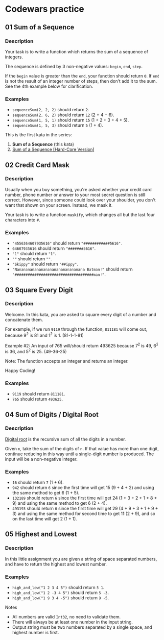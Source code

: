 # Codewars practice

## 01 Sum of a Sequence

### Description

Your task is to write a function which returns the sum of a sequence of integers.

The sequence is defined by 3 non-negative values: `begin`, `end`, `step`.

If the `begin` value is greater than the `end`, your function should return `0`. If `end` is not the result of an integer number of steps, then don't add it to the sum. See the 4th example below for clarification.

### Examples

- `sequenceSum(2, 2, 2)` should return `2`.
- `sequenceSum(2, 6, 2)` should return `12` (2 + 4 + 6).
- `sequenceSum(1, 5, 1)` should return `15` (1 + 2 + 3 + 4 + 5).
- `sequenceSum(1, 5, 3)` should return `5` (1 + 4).

This is the first kata in the series:

1. **Sum of a Sequence** (this kata)
2. [Sum of a Sequence [Hard-Core Version]](https://www.codewars.com/kata/sum-of-a-sequence-hard-core-version/javascript)

## 02 Credit Card Mask

### Description

Usually when you buy something, you're asked whether your credit card number, phone number or answer to your most secret question is still correct. However, since someone could look over your shoulder, you don't want that shown on your screen. Instead, we mask it.

Your task is to write a function `maskify`, which changes all but the last four characters into `#`.

### Examples

- `"4556364607935616"` should return `"############5616"`.
- `64607935616` should return `"#######5616"`.
- `"1"` should return `"1"`.
- `""` should return `""`.
- `"Skippy"` should return `"##ippy"`.
- `"Nananananananananananananananana Batman!"` should return `"####################################man!"`.

## 03 Square Every Digit

### Description

Welcome. In this kata, you are asked to square every digit of a number and concatenate them.

For example, if we run `9119` through the function, `811181` will come out, because 9<sup>2</sup> is 81 and 1<sup>2</sup> is 1. (81-1-1-81)

Example #2: An input of 765 will/should return 493625 because 7<sup>2</sup> is 49, 6<sup>2</sup> is 36, and 5<sup>2</sup> is 25. (49-36-25)

Note: The function accepts an integer and returns an integer.

Happy Coding!

### Examples

- `9119` should return `811181`.
- `765` should return `493625`.

## 04 Sum of Digits / Digital Root

### Description

[Digital root](https://en.wikipedia.org/wiki/Digital_root) is the recursive sum of all the digits in a number.

Given `n`, take the sum of the digits of `n`. If that value has more than one digit, continue reducing in this way until a single-digit number is produced. The input will be a non-negative integer.

### Examples

- `16` should return `7` (1 + 6).
- `942` should return `6` since the first time will get 15 (9 + 4 + 2) and using the same method to get 6 (1 + 5).
- `132189` should return `6` since the first time will get 24 (1 + 3 + 2 + 1 + 8 + 9) and using the same method to get 6 (2 + 4).
- `493193` should return `6` since the first time will get 29 (4 + 9 + 3 + 1 + 9 + 3) and using the same method for second time to get 11 (2 + 9), and so on the last time will get 2 (1 + 1).

## 05 Highest and Lowest

### Description

In this little assignment you are given a string of space separated numbers, and have to return the highest and lowest number.

### Examples

- `high_and_low("1 2 3 4 5")` should return `5 1`.
- `high_and_low("1 2 -3 4 5")` should return `5 -3`.
- `high_and_low("1 9 3 4 -5")` should return `9 -5`.

Notes

- All numbers are valid `Int32`, no need to validate them.
- There will always be at least one number in the input string.
- Output string must be two numbers separated by a single space, and highest number is first.
